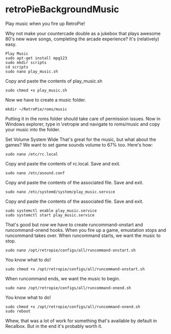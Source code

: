 # retroPieBackgroundMusic
Play music when you fire up RetroPie!

Why not make your countercade double as a jukebox that plays awesome 80's new wave songs, completing the arcade experience? It's (relatively) easy.

```
Play Music
sudo apt-get install mpg123
sudo mkdir scripts
cd scripts
sudo nano play_music.sh
```
Copy and paste the contents of play_music.sh

`sudo chmod +x play_music.sh`

Now we have to create a music folder.

`mkdir ~/RetroPie/roms/music`

Putting it in the roms folder should take care of permission issues.
Now in Windows explorer, type in \\retropie and navigate to roms/music and copy your music into the folder.

Set Volume System Wide
That's great for the music, but what about the games? We want to set game sounds volume to 67% too. Here's how:

`sudo nano /etc/rc.local`

Copy and paste the contents of rc.local. Save and exit.

`sudo nano /etc/asound.conf`

Copy and paste the contents of the associated file. Save and exit.

`sudo nano /etc/systemd/system/play_music.service`

Copy and paste the contents of the associated file. Save and exit.

```
sudo systemctl enable play_music.service
sudo systemctl start play_music.service
```

That's good but now we have to create runcommand-onstart and runcommand-onend hooks. When you fire up a game, emustation stops and runcommand takes over. When runcommand starts, we want the music to stop.

`sudo nano /opt/retropie/configs/all/runcommand-onstart.sh`

You know what to do!

`sudo chmod +x /opt/retropie/configs/all/runcommand-onstart.sh`

When runcommand ends, we want the music to begin.

`sudo nano /opt/retropie/configs/all/runcommand-onend.sh`

You know what to do!

```
sudo chmod +x /opt/retropie/configs/all/runcommand-onend.sh
sudo reboot
```

Whew, that was a lot of work for something that's available by default in Recalbox. But in the end it's probably worth it.


